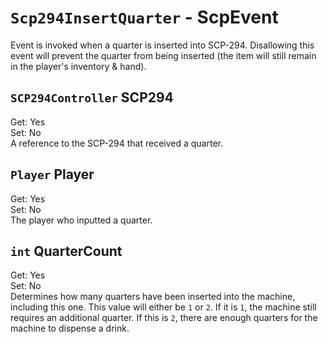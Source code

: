 # `Scp294InsertQuarter` - ScpEvent
Event is invoked when a quarter is inserted into SCP-294. Disallowing this event will prevent the quarter from being inserted (the item will still remain in the player's inventory & hand).

## `SCP294Controller` SCP294
Get: Yes  
Set: No  
A reference to the SCP-294 that received a quarter.

## `Player` Player
Get: Yes  
Set: No  
The player who inputted a quarter.

## `int` QuarterCount
Get: Yes  
Set: No  
Determines how many quarters have been inserted into the machine, including this one. This value will either be `1` or `2`. If it is `1`, the machine still requires an additional quarter. If this is `2`, there are enough quarters for the machine to dispense a drink.